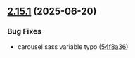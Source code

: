 ## [2.15.1](https://github.com/italia/bootstrap-italia/compare/v2.15.0...v2.15.1) (2025-06-20)

### Bug Fixes

* carousel sass variable typo ([54f8a36](https://github.com/italia/bootstrap-italia/commit/54f8a36c59280e0dabf424069ae7d17ec8c348f9))